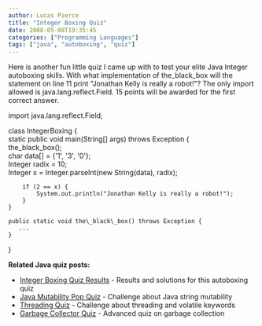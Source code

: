 ```yaml
---
author: Lucas Pierce
title: "Integer Boxing Quiz"
date: 2008-05-08T19:35:45
categories: ["Programming Languages"]
tags: ["java", "autoboxing", "quiz"]
---
```


Here is another fun little quiz I came up with to test your elite Java Integer autoboxing skills. With what implementation of the\_black\_box will the statement on line 11 print "Jonathan Kelly is really a robot!"? The only import allowed is java.lang.reflect.Field. 15 points will be awarded for the first correct answer.

import java.lang.reflect.Field;

class IntegerBoxing {  
    static public void main(String[] args) throws Exception {  
        the\_black\_box();  
        char data[] = {'1', '3', '0'};  
        Integer radix = 10;  
        Integer x = Integer.parseInt(new String(data), radix);

        if (2 == x) {  
            System.out.println("Jonathan Kelly is really a robot!");  
        }  
    }

    public static void the\_black\_box() throws Exception {  
       ...  
    }  
}

**Related Java quiz posts:**
- [Integer Boxing Quiz Results](/posts/integer-boxin-1/) - Results and solutions for this autoboxing quiz
- [Java Mutability Pop Quiz](/posts/java-mutability/) - Challenge about Java string mutability
- [Threading Quiz](/posts/threading-quiz/) - Challenge about threading and volatile keywords
- [Garbage Collector Quiz](/posts/garbage-collector-quiz/) - Advanced quiz on garbage collection